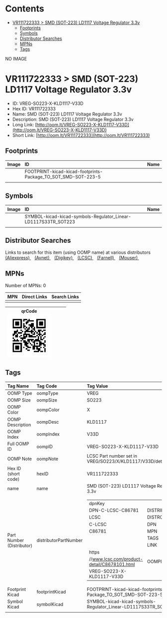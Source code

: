 



Contents
========

* [VR111722333 > SMD (SOT-223) LD1117 Voltage Regulator 3.3v](#vr111722333--smd-sot-223-ld1117-voltage-regulator-33v)
	* [Footprints](#footprints)
	* [Symbols](#symbols)
	* [Distributor Searches](#distributor-searches)
	* [MPNs](#mpns)
	* [Tags](#tags)
  
NO IMAGE  
# VR111722333 > SMD (SOT-223) LD1117 Voltage Regulator 3.3v

- ID: VREG-SO223-X-KLD1117-V33D
- Hex ID: VR111722333
- Name: SMD (SOT-223) LD1117 Voltage Regulator 3.3v
- Description: SMD (SOT-223) LD1117 Voltage Regulator 3.3v
- Long Link: [http://oom.lt/VREG-SO223-X-KLD1117-V33D](http://oom.lt/VREG-SO223-X-KLD1117-V33D)
- Short Link: [http://oom.lt/VR111722333](http://oom.lt/VR111722333)

## Footprints
  

|Image|ID|Name|
| :--- | :--- | :--- |
||FOOTPRINT-kicad-kicad-footprints-Package_TO_SOT_SMD-SOT-223-5||
||||

## Symbols
  

|Image|ID|Name|
| :--- | :--- | :--- |
|![]()|SYMBOL-kicad-kicad-symbols-Regulator_Linear-LD1117S33TR_SOT223||
||||

## Distributor Searches
  
Links to search for this item (using OOMP name) at various distributors  
[(Aliexpress) ](https://www.aliexpress.com/wholesale?SearchText=1117SMD+SOT-223+LD1117+Voltage+Regulator+3.3v)&nbsp;&nbsp;&nbsp;[(Avnet) ](https://www.avnet.com/shop/us/search/SMD+SOT-223+LD1117+Voltage+Regulator+3.3v)&nbsp;&nbsp;&nbsp;[(Digikey) ](https://www.digikey.co.uk/en/products/result?s=SMD+SOT-223+LD1117+Voltage+Regulator+3.3v)&nbsp;&nbsp;&nbsp;[(LCSC) ](https://www.lcsc.com/search?q=SMD+SOT-223+LD1117+Voltage+Regulator+3.3v)&nbsp;&nbsp;&nbsp;[(Farnell) ](https://uk.farnell.com/search?st=SMD+SOT-223+LD1117+Voltage+Regulator+3.3v)&nbsp;&nbsp;&nbsp;[(Mouser) ](https://www.mouser.com/c/?q=SMD+SOT-223+LD1117+Voltage+Regulator+3.3v)&nbsp;&nbsp;&nbsp;
## MPNs
  
Number of MPNs: 0  

|MPN|Direct Links|Search Links|
| :--- | :--- | :--- |
||||
  

|qrCode<br>[![](https://raw.githubusercontent.com/oomlout/oomlout_OOMP_parts_V2/main/VREG/SO223/X/KLD1117/V33D/qrCode_140.png)](https://github.com/oomlout/oomlout_OOMP_parts_V2/tree/main/VREG/SO223/X/KLD1117/V33D/qrCode.png)||||
| :---: | :---: | :---: | :---: |

## Tags
  

|Tag Name|Tag Code|Tag Value|
| :--- | :--- | :--- |
|OOMP Type|oompType|VREG|
|OOMP Size|oompSize|SO223|
|OOMP Color|oompColor|X|
|OOMP Description|oompDesc|KLD1117|
|OOMP Index|oompIndex|V33D|
|Full OOMP ID|oompID|VREG-SO223-X-KLD1117-V33D|
|OOMP Note|oompNote|LCSC Part number set in VREG/SO223/X/KLD1117/V33D/details2.py|
|Hex ID (short code)|hexID|VR111722333|
|name|name|SMD (SOT-223) LD1117 Voltage Regulator 3.3v|
|Part Number (Distributor)|distributorPartNumber|<table><tr><td>dpnKey</td></tr><tr><td> DPN-C-LCSC-C86781</td><td> DISTRIBUTOR</td></tr><tr><td> LCSC</td><td> DISTRCODE</td></tr><tr><td> C-LCSC</td><td> DPN</td></tr><tr><td> C86781</td><td> MPN</td></tr><tr><td> </td><td> TAGS</td></tr><tr><td> </td><td> LINK</td></tr><tr><td> https</td></tr><tr><td>//www.lcsc.com/product-detail/C8678101.html</td><td> OOMPID</td></tr><tr><td> VREG-SO223-X-KLD1117-V33D</td></tr></table></td><td> <table><tr><td>dpnKey</td></tr><tr><td> DPN-C-LCSC-C35879</td><td> DISTRIBUTOR</td></tr><tr><td> LCSC</td><td> DISTRCODE</td></tr><tr><td> C-LCSC</td><td> DPN</td></tr><tr><td> C35879</td><td> MPN</td></tr><tr><td> </td><td> TAGS</td></tr><tr><td> </td><td> LINK</td></tr><tr><td> https</td></tr><tr><td>//www.lcsc.com/product-detail/C3587901.html</td><td> OOMPID</td></tr><tr><td> VREG-SO223-X-KLD1117-V33D</td></tr></table></td><td> <table><tr><td>dpnKey</td></tr><tr><td> DPN-C-LCSC-C347229</td><td> DISTRIBUTOR</td></tr><tr><td> LCSC</td><td> DISTRCODE</td></tr><tr><td> C-LCSC</td><td> DPN</td></tr><tr><td> C347229</td><td> MPN</td></tr><tr><td> </td><td> TAGS</td></tr><tr><td> </td><td> LINK</td></tr><tr><td> https</td></tr><tr><td>//www.lcsc.com/product-detail/C34722901.html</td><td> OOMPID</td></tr><tr><td> VREG-SO223-X-KLD1117-V33D</td></tr></table></td><td> <table><tr><td>dpnKey</td></tr><tr><td> DPN-C-LCSC-C115288</td><td> DISTRIBUTOR</td></tr><tr><td> LCSC</td><td> DISTRCODE</td></tr><tr><td> C-LCSC</td><td> DPN</td></tr><tr><td> C115288</td><td> MPN</td></tr><tr><td> </td><td> TAGS</td></tr><tr><td> </td><td> LINK</td></tr><tr><td> https</td></tr><tr><td>//www.lcsc.com/product-detail/C11528801.html</td><td> OOMPID</td></tr><tr><td> VREG-SO223-X-KLD1117-V33D</td></tr></table></td><td> <table><tr><td>dpnKey</td></tr><tr><td> DPN-C-LCSC-C474404</td><td> DISTRIBUTOR</td></tr><tr><td> LCSC</td><td> DISTRCODE</td></tr><tr><td> C-LCSC</td><td> DPN</td></tr><tr><td> C474404</td><td> MPN</td></tr><tr><td> </td><td> TAGS</td></tr><tr><td> </td><td> LINK</td></tr><tr><td> https</td></tr><tr><td>//www.lcsc.com/product-detail/C47440401.html</td><td> OOMPID</td></tr><tr><td> VREG-SO223-X-KLD1117-V33D</td></tr></table></td><td> <table><tr><td>dpnKey</td></tr><tr><td> DPN-C-LCSC-C71121</td><td> DISTRIBUTOR</td></tr><tr><td> LCSC</td><td> DISTRCODE</td></tr><tr><td> C-LCSC</td><td> DPN</td></tr><tr><td> C71121</td><td> MPN</td></tr><tr><td> </td><td> TAGS</td></tr><tr><td> </td><td> LINK</td></tr><tr><td> https</td></tr><tr><td>//www.lcsc.com/product-detail/C7112101.html</td><td> OOMPID</td></tr><tr><td> VREG-SO223-X-KLD1117-V33D</td></tr></table>|
|Footprint Kicad|footprintKicad|FOOTPRINT-kicad-kicad-footprints-Package_TO_SOT_SMD-SOT-223-5|
|Symbol Kicad|symbolKicad|SYMBOL-kicad-kicad-symbols-Regulator_Linear-LD1117S33TR_SOT223|
||||
